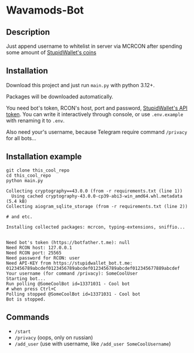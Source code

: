 # Wavamods-Bot

## Description
Just append username to whitelist in server via MCRCON after spending some amount of [StupidWallet's coins](https://t.me/stupidwallet_bot)

## Installation
Download this project and just run `main.py` with python 3.12+. 

Packages will be downloaded automatically. 

You need bot's token, RCON's host, port and password, [StupidWallet's API token](https://t.me/stupidwallet_bot). You can write it interactively through console, or use `.env.example` with renaming it to `.env`.

Also need your's username, because Telegram require command `/privacy` for all bots...

## Installation example
```
git clone this_cool_repo
cd this_cool_repo
python main.py

Collecting cryptography==43.0.0 (from -r requirements.txt (line 1))
  Using cached cryptography-43.0.0-cp39-abi3-win_amd64.whl.metadata (5.4 kB)
Collecting aiogram_sqlite_storage (from -r requirements.txt (line 2))

# and etc.

Installing collected packages: mcrcon, typing-extensions, sniffio...


Need bot's token (https://botfather.t.me): null
Need RCON host: 127.0.0.1
Need RCON port: 25565
Need password for RCON: user
Need API-KEY from https://stupidwallet_bot.t.me: 0123456789abcdef0123456789abcdef0123456789abcdef012345677889abcdef
Your username (for command /privacy): SomeCoolUser
Starting bot...
Run polling @SomeCoolBot id=13371031 - Cool bot
# when press Ctrl+C
Polling stopped @SomeCoolBot id=13371031 - Cool bot
Bot is stopped.
```

## Commands
- `/start`
- `/privacy` (oops, only on russian)
- `/add_user` (use with username, like `/add_user SomeCoolUsername`)